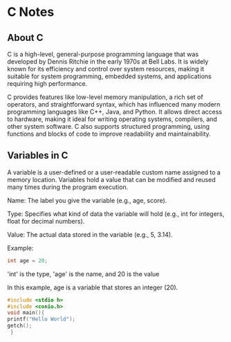 # C Notes 

## About C 
C is a high-level, general-purpose programming language that was developed by Dennis Ritchie in the early 1970s at Bell Labs. It is widely known for its efficiency and control over system resources, making it suitable for system programming, embedded systems, and applications requiring high performance.

C provides features like low-level memory manipulation, a rich set of operators, and straightforward syntax, which has influenced many modern programming languages like C++, Java, and Python. It allows direct access to hardware, making it ideal for writing operating systems, compilers, and other system software. C also supports structured programming, using functions and blocks of code to improve readability and maintainability.

## Variables in C 

A variable is a user-defined or a user-readable custom name assigned to a memory location. Variables hold a value that can be modified and reused many times during the program execution.

Name: The label you give the variable (e.g., age, score).

Type: Specifies what kind of data the variable will hold (e.g., int for integers, float for decimal numbers).

Value: The actual data stored in the variable (e.g., 5, 3.14).


Example:

```c
int age = 20;
```

 'int' is the type, 'age' is the name, and 20 is the value

In this example, age is a variable that stores an integer (20).



```c
#include <stdio h>
#include <conio.h>
void main(){
printf("Hello World");
getch();
 }
```
